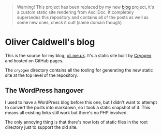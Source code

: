 > Warning! This project has been replaced by my new [blog](https://github.com/Olical/blog) project, it's a custom static site rendering from AsciiDoc. It completely supersedes this repository and contains all of the posts as well as some new ones, check it out! (same domain though)

# Oliver Caldwell's blog

This is the source for my blog, [oli.me.uk][blog]. It's a static site built by [Cryogen][] and hosted on GitHub pages.

The `cryogen` directory contains all the tooling for generating the new static site at the top level of the repository.

## The WordPress hangover

I used to have a WordPress blog before this one, but I didn't want to attempt to convert the posts into markdown, so I took a static snapshot of it. This means all existing links still work but there's no PHP involved.

The only annoying thing is that there's now lots of static files in the root directory just to support the old site.

[blog]: https://oli.me.uk/
[cryogen]: http://cryogenweb.org/
